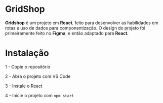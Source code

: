 # GridShop
**Gridshop** é um projeto em **React**, feito para desenvolver as habilidades em rotas e uso de dados para componentização. O design do projeto foi primeiramente feito no **Figma**, e então adaptado para **React**.

# Instalação
1 - Copie o repositório

2 - Abra o projeto com VS Code

3 - Instale o React

4 - Inicie o projeto com `npm start`
